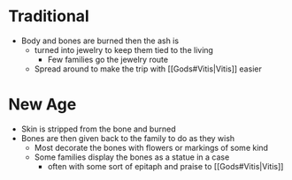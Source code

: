 # Traditional
- Body and bones are burned then the ash is 
	- turned into jewelry to keep them tied to the living
		- Few families go the jewelry route
	- Spread around to make the trip with [[Gods#Vitis|Vitis]] easier
# New Age
- Skin is stripped from the bone and burned
- Bones are then given back to the family to do as they wish
	- Most decorate the bones with flowers or markings of some kind
	- Some families display the bones as a statue in a case
		- often with some sort of epitaph and praise to [[Gods#Vitis|Vitis]]